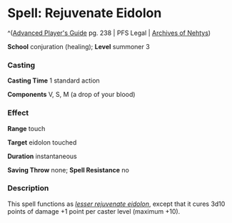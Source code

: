 # Spell: Rejuvenate Eidolon

^([Advanced Player's Guide][ss-rejuvenate-eidolon] pg. 238 | PFS Legal | [Archives of Nehtys][sn-rejuvenate-eidolon])

**School** conjuration (healing); **Level** summoner 3

### Casting

**Casting Time** 1 standard action

**Components** V, S, M (a drop of your blood)

### Effect

**Range** touch

**Target** eidolon touched

**Duration** instantaneous

**Saving Throw** none; **Spell Resistance** no

### Description

This spell functions as _[lesser rejuvenate eidolon]_, except that it cures 3d10 points of damage +1 point per caster level (maximum +10).

[ss-rejuvenate-eidolon]: http://paizo.com/pathfinderRPG/v57
[sn-rejuvenate-eidolon]: http://www.archivesofnethys.com/SpellDisplay.aspx?ItemName=Rejuvenate%20Eidolon
[lesser rejuvenate eidolon]: http://www.archivesofnethys.com/SpellDisplay.aspx?ItemName=lesser%20rejuvenate%20eidolon